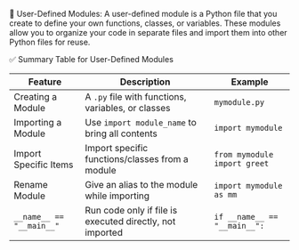 
🔹 User-Defined Modules:
A user-defined module is a Python file that you create to define your own functions, classes, or variables. These modules allow you to organize your code in separate files and import them into other Python files for reuse.


✅ Summary Table for User-Defined Modules

| Feature              | Description                                                   | Example                                |
|----------------------|---------------------------------------------------------------|----------------------------------------|
| Creating a Module    | A `.py` file with functions, variables, or classes            | `mymodule.py`                          |
| Importing a Module   | Use `import module_name` to bring all contents                | `import mymodule`                      |
| Import Specific Items| Import specific functions/classes from a module              | `from mymodule import greet`           |
| Rename Module        | Give an alias to the module while importing                   | `import mymodule as mm`                |
| `__name__ == "__main__"` | Run code only if file is executed directly, not imported   | `if __name__ == "__main__":`           |
